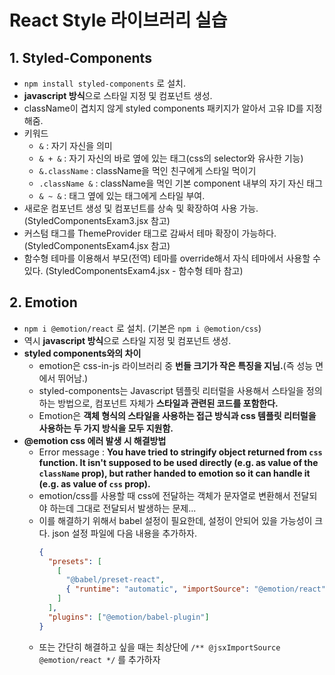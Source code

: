 # React Style 라이브러리 실습

## 1. Styled-Components
  * `npm install styled-components` 로 설치.
  * **javascript 방식**으로 스타일 지정 및 컴포넌트 생성.
  * className이 겹치지 않게 styled components 패키지가 알아서 고유 ID를 지정해줌.
  * 키워드
    + `&` : 자기 자신을 의미
    + `& + &` : 자기 자신의 바로 옆에 있는 태그(css의 selector와 유사한 기능)
    + `&.className` : className을 먹인 친구에게 스타일 먹이기
    + `.className &` : className을 먹인 기본 component 내부의 자기 자신 태그
    + `& ~ &` : 태그 옆에 있는 태그에게 스타일 부여.
  * 새로운 컴포넌트 생성 및 컴포넌트를 상속 및 확장하여 사용 가능.(StyledComponentsExam3.jsx 참고)
  * 커스텀 태그를 ThemeProvider 태그로 감싸서 테마 확장이 가능하다. (StyledComponentsExam4.jsx 참고)
  * 함수형 테마를 이용해서 부모(전역) 테마를 override해서 자식 테마에서 사용할 수 있다. (StyledComponentsExam4.jsx - 함수형 테마 참고)


## 2. Emotion
* `npm i @emotion/react` 로 설치. (기본은 `npm i @emotion/css`)
* 역시 **javascript 방식**으로 스타일 지정 및 컴포넌트 생성.
* **styled components와의 차이**
  - emotion은 css-in-js 라이브러리 중 **번들 크기가 작은 특징을 지님.**(즉 성능 면에서 뛰어남.)
  - styled-components는 Javascript 템플릿 리터럴을 사용해서 스타일을 정의하는 방법으로, 컴포넌트 자체가 **스타일과 관련된 코드를 포함한다.**
  - Emotion은 **객체 형식의 스타일을 사용하는 접근 방식과 css 템플릿 리터럴을 사용하는 두 가지 방식을 모두 지원함.**
* **@emotion css 에러 발생 시 해결방법**
  - Error message : **You have tried to stringify object returned from `css` function. It isn't supposed to be used directly (e.g. as value of the `className` prop), but rather handed to emotion so it can handle it (e.g. as value of `css` prop).**
  - emotion/css를 사용할 때 css에 전달하는 객체가 문자열로 변환해서 전달되야 하는데 그대로 전달되서 발생하는 문제...
  - 이를 해결하기 위해서 babel 설정이 필요한데, 설정이 안되어 있을 가능성이 크다. json 설정 파일에 다음 내용을 추가하자.
    ```json
    {
      "presets": [
        [
          "@babel/preset-react",
          { "runtime": "automatic", "importSource": "@emotion/react" }
        ]
      ],
      "plugins": ["@emotion/babel-plugin"]
    }
    ```
  - 또는 간단히 해결하고 싶을 때는 최상단에 ```/** @jsxImportSource @emotion/react */``` 를 추가하자
